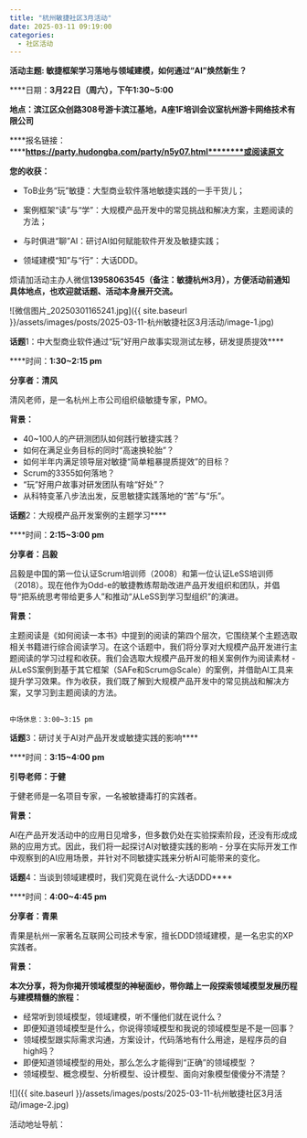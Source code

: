 ```yaml
---
title: "杭州敏捷社区3月活动"
date: 2025-03-11 09:19:00
categories:
  - 社区活动
---
```

****活动主题: 敏捷框架学习落地与领域建模，如何通过“AI”焕然新生？****

****日期：****3月22日（周六），下午1:30~5:00****

****地点：滨江区众创路308号游卡滨江基地，A座1F培训会议室杭州游卡网络技术有限公司****

****报名链接：********https://party.hudongba.com/party/n5y07.html********或阅读原文****

****您的收获：****

* ToB业务“玩”敏捷：大型商业软件落地敏捷实践的一手干货儿；
* 案例框架“读”与“学”：大规模产品开发中的常见挑战和解决方案，主题阅读的方法；
* 与时俱进“聊”AI：研讨AI如何赋能软件开发及敏捷实践；

* 领域建模“知”与“行”：大话DDD。

烦请加活动主办人微信**13958063545（备注：敏捷杭州3月），方便活动前通知具体地点，也欢迎就话题、活动本身展开交流。**

![微信图片_20250301165241.jpg]({{ site.baseurl }}/assets/images/posts/2025-03-11-杭州敏捷社区3月活动/image-1.jpg)

****话题****1：中大型商业软件通过“玩”好用户故事实现测试左移，研发提质提效****

****时间：****1:30~2:15 pm****

****分享者：清风****

清风老师，是一名杭州上市公司组织级敏捷专家，PMO。

****背景：****

* 40~100人的产研测团队如何践行敏捷实践？
* 如何在满足业务目标的同时“高速换轮胎”？
* 如何半年内满足领导层对敏捷“简单粗暴提质提效”的目标？
* Scrum的3355如何落地？
* “玩”好用户故事对研发团队有啥“好处”？
* 从科特变革八步法出发，反思敏捷实践落地的“苦”与“乐”。

****话题****2：大规模产品开发案例的主题学习****

****时间：****2:15~3:00 pm****

****分享者：吕毅****

吕毅是中国的第一位认证Scrum培训师（2008）和第一位认证LeSS培训师（2018）。现在他作为Odd-e的敏捷教练帮助改进产品开发组织和团队，并倡导“把系统思考带给更多人”和推动“从LeSS到学习型组织”的演进。

****背景：****

主题阅读是《如何阅读一本书》中提到的阅读的第四个层次，它围绕某个主题选取相关书籍进行综合阅读学习。在这个话题中，我们将分享对大规模产品开发进行主题阅读的学习过程和收获。我们会选取大规模产品开发的相关案例作为阅读素材 - 从LeSS案例到基于其它框架（SAFe和Scrum@Scale）的案例，并借助AI工具来提升学习效果。作为收获，我们既了解到大规模产品开发中的常见挑战和解决方案，又学习到主题阅读的方法。

~~~~~~~

中场休息：3:00~3:15 pm

~~~~~~~

****话题****3：研讨关于AI对产品开发或敏捷实践的影响****

****时间：****3:15~4:00 pm****

****引导老师：于健****

于健老师是一名项目专家，一名被敏捷毒打的实践者。

****背景：****

AI在产品开发活动中的应用日见增多，但多数仍处在实验探索阶段，还没有形成成熟的应用方式。因此，我们将一起探讨AI对敏捷实践的影响 - 分享在实际开发工作中观察到的AI应用场景，并针对不同敏捷实践来分析AI可能带来的变化。

****话题****4：当谈到领域建模时，我们究竟在说什么-大话DDD****

****时间：****4:00~4:45 pm****

****分享者：青果****

青果是杭州一家著名互联网公司技术专家，擅长DDD领域建模，是一名忠实的XP实践者。

****背景：****

****本次分享，将为你揭开领域模型的神秘面纱，带你踏上一段探索领域模型发展历程与建模精髓的旅程：****

* 经常听到领域模型，领域建模，听不懂他们就在说什么？
* 即便知道领域模型是什么，你说得领域模型和我说的领域模型是不是一回事？
* 领域模型跟实际需求沟通，方案设计，代码落地有什么用途，是程序员的自high吗？
* 即便知道领域模型的用处，那么怎么才能得到“正确”的领域模型 ？
* 领域模型、概念模型、分析模型、设计模型、面向对象模型傻傻分不清楚？

![]({{ site.baseurl }}/assets/images/posts/2025-03-11-杭州敏捷社区3月活动/image-2.jpg)

活动地址导航：